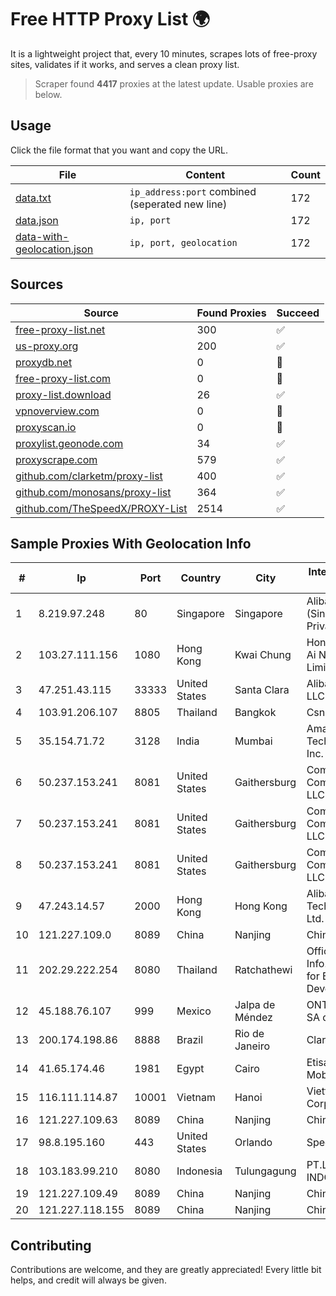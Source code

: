 
# Free HTTP Proxy List 🌍

It is a lightweight project that, every 10 minutes, scrapes lots of free-proxy sites, validates if it works, and serves a clean proxy list.


> Scraper found **4417** proxies at the latest update. Usable proxies are below.

## Usage

Click the file format that you want and copy the URL.


|File|Content|Count|
|----|-------|-----|
|[data.txt](https://raw.githubusercontent.com/themiralay/Proxy-List-World/master/data.txt)|`ip_address:port` combined (seperated new line)|172|
|[data.json](https://raw.githubusercontent.com/themiralay/Proxy-List-World/master/data.json)|`ip, port`|172|
|[data-with-geolocation.json](https://raw.githubusercontent.com/themiralay/Proxy-List-World/master/data-with-geolocation.json)|`ip, port, geolocation`|172|

## Sources

|Source|Found Proxies|Succeed|
|------|-------------|-------|
|[free-proxy-list.net](https://free-proxy-list.net)|300|✅|
|[us-proxy.org](https://www.us-proxy.org)|200|✅|
|[proxydb.net](http://proxydb.net)|0|🚫|
|[free-proxy-list.com](https://free-proxy-list.com/?page=&port=&type%5B%5D=http&type%5B%5D=https&up_time=0&search=Search)|0|🚫|
|[proxy-list.download](https://www.proxy-list.download/HTTP)|26|✅|
|[vpnoverview.com](https://vpnoverview.com/privacy/anonymous-browsing/free-proxy-servers)|0|🚫|
|[proxyscan.io](https://www.proxyscan.io)|0|🚫|
|[proxylist.geonode.com](https://proxylist.geonode.com/api/proxy-list?limit=300&page=1&sort_by=lastChecked&sort_type=desc&protocols=http,https)|34|✅|
|[proxyscrape.com](https://api.proxyscrape.com/v2/?request=displayproxies&protocol=http&timeout=10000&country=all&ssl=all&anonymity=all)|579|✅|
|[github.com/clarketm/proxy-list](https://raw.githubusercontent.com/clarketm/proxy-list/master/proxy-list-raw.txt)|400|✅|
|[github.com/monosans/proxy-list](https://raw.githubusercontent.com/monosans/proxy-list/main/proxies/http.txt)|364|✅|
|[github.com/TheSpeedX/PROXY-List](https://raw.githubusercontent.com/TheSpeedX/PROXY-List/master/http.txt)|2514|✅|


## Sample Proxies With Geolocation Info

|#|Ip|Port|Country|City|Internet Service Provider|
|-|--|----|-------|----|-------------------------|
|1|8.219.97.248|80|Singapore|Singapore|Alibaba Cloud (Singapore) Private Limited|
|2|103.27.111.156|1080|Hong Kong|Kwai Chung|Hong Kong San Ai Net Int'l Limited|
|3|47.251.43.115|33333|United States|Santa Clara|Alibaba Cloud LLC|
|4|103.91.206.107|8805|Thailand|Bangkok|Csne Co., Ltd.|
|5|35.154.71.72|3128|India|Mumbai|Amazon Technologies Inc.|
|6|50.237.153.241|8081|United States|Gaithersburg|Comcast Cable Communications, LLC|
|7|50.237.153.241|8081|United States|Gaithersburg|Comcast Cable Communications, LLC|
|8|50.237.153.241|8081|United States|Gaithersburg|Comcast Cable Communications, LLC|
|9|47.243.14.57|2000|Hong Kong|Hong Kong|Alibaba (US) Technology Co., Ltd.|
|10|121.227.109.0|8089|China|Nanjing|China Telecom|
|11|202.29.222.254|8080|Thailand|Ratchathewi|Office of Info.Tech. Admin. for Educational Development|
|12|45.188.76.107|999|Mexico|Jalpa de Méndez|ONT NETWORKS SA de CV|
|13|200.174.198.86|8888|Brazil|Rio de Janeiro|Claro S.A|
|14|41.65.174.46|1981|Egypt|Cairo|Etisalat Misr Mobile BB|
|15|116.111.114.87|10001|Vietnam|Hanoi|Viettel Corporation|
|16|121.227.109.63|8089|China|Nanjing|China Telecom|
|17|98.8.195.160|443|United States|Orlando|Spectrum|
|18|103.183.99.210|8080|Indonesia|Tulungagung|PT.LEXXA DATA INDONUSA|
|19|121.227.109.49|8089|China|Nanjing|China Telecom|
|20|121.227.118.155|8089|China|Nanjing|China Telecom|



## Contributing

Contributions are welcome, and they are greatly appreciated! Every
little bit helps, and credit will always be given.

